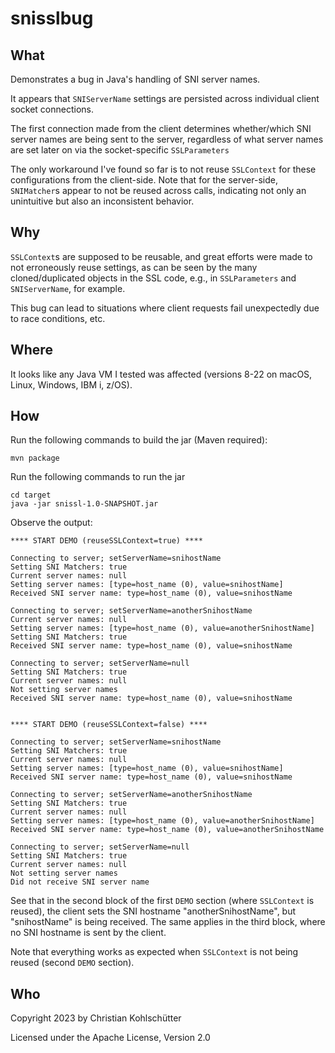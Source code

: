# snisslbug

## What

Demonstrates a bug in Java's handling of SNI server names.

It appears that `SNIServerName` settings are persisted across individual client socket connections.

The first connection made from the client determines whether/which SNI server names are being
sent to the server, regardless of what server names are set later on via the socket-specific
`SSLParameters`

The only workaround I've found so far is to not reuse `SSLContext` for these configurations
from the client-side. Note that for the server-side, `SNIMatcher`s appear to not be reused
across calls, indicating not only an unintuitive but also an inconsistent behavior.

## Why

`SSLContext`s are supposed to be reusable, and great efforts were made to not erroneously reuse
settings, as can be seen by the many cloned/duplicated objects in the SSL code, e.g., in `SSLParameters`
and `SNIServerName`, for example.

This bug can lead to situations where client requests fail unexpectedly due to race conditions, etc.

## Where

It looks like any Java VM I tested was affected (versions 8-22 on macOS, Linux, Windows, IBM i, z/OS).

## How

Run the following commands to build the jar (Maven required):

    mvn package

Run the following commands to run the jar

    cd target
    java -jar snissl-1.0-SNAPSHOT.jar 

Observe the output:

    **** START DEMO (reuseSSLContext=true) ****
    
    Connecting to server; setServerName=snihostName
    Setting SNI Matchers: true
    Current server names: null
    Setting server names: [type=host_name (0), value=snihostName]
    Received SNI server name: type=host_name (0), value=snihostName
    
    Connecting to server; setServerName=anotherSnihostName
    Current server names: null
    Setting server names: [type=host_name (0), value=anotherSnihostName]
    Setting SNI Matchers: true
    Received SNI server name: type=host_name (0), value=snihostName
    
    Connecting to server; setServerName=null
    Setting SNI Matchers: true
    Current server names: null
    Not setting server names
    Received SNI server name: type=host_name (0), value=snihostName
    
    
    **** START DEMO (reuseSSLContext=false) ****
    
    Connecting to server; setServerName=snihostName
    Setting SNI Matchers: true
    Current server names: null
    Setting server names: [type=host_name (0), value=snihostName]
    Received SNI server name: type=host_name (0), value=snihostName
    
    Connecting to server; setServerName=anotherSnihostName
    Setting SNI Matchers: true
    Current server names: null
    Setting server names: [type=host_name (0), value=anotherSnihostName]
    Received SNI server name: type=host_name (0), value=anotherSnihostName
    
    Connecting to server; setServerName=null
    Setting SNI Matchers: true
    Current server names: null
    Not setting server names
    Did not receive SNI server name

See that in the second block of the first `DEMO` section (where `SSLContext` is reused),
the client sets the SNI hostname "anotherSnihostName", but "snihostName" is being received.
The same applies in the third block, where no SNI hostname is sent by the client.

Note that everything works as expected when `SSLContext` is not being reused (second `DEMO` section).

## Who

Copyright 2023 by Christian Kohlschütter

Licensed under the Apache License, Version 2.0
